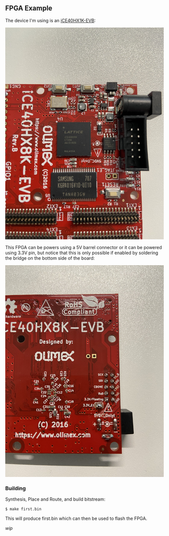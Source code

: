 ## FPGA Example
The device I'm using is an
[iCE40HX1K-EVB](https://www.olimex.com/wiki/ICE40HX1K-EVB):

![FPGA Device](./img/ice40hx8k.jpg "FPGA Device")

This FPGA can be powers using a 5V barrel connector or it can be powered using
3.3V pin, but notice that this is only possible if enabled by soldering the
bridge on the bottom side of the board:

![iCE40HX8K-EVD solder bridge](./img/solder-bridge.jpg "iCE40HX8K-EVD solder bridge")

### Building
Synthesis, Place and Route, and build bitstream:
```console
$ make first.bin
```
This will produce first.bin which can then be used to flash the FPGA.

_wip_
